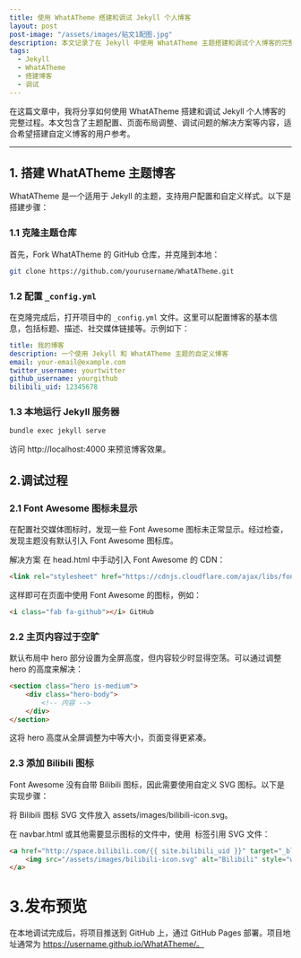 ```yaml
---
title: 使用 WhatATheme 搭建和调试 Jekyll 个人博客
layout: post
post-image: "/assets/images/贴文1配图.jpg"
description: 本文记录了在 Jekyll 中使用 WhatATheme 主题搭建和调试个人博客的完整过程，包括配置、页面调整以及问题解决方案。
tags:
  - Jekyll
  - WhatATheme
  - 搭建博客
  - 调试
---
```

在这篇文章中，我将分享如何使用 WhatATheme 搭建和调试 Jekyll 个人博客的完整过程。本文包含了主题配置、页面布局调整、调试问题的解决方案等内容，适合希望搭建自定义博客的用户参考。

---

## 1. 搭建 WhatATheme 主题博客

WhatATheme 是一个适用于 Jekyll 的主题，支持用户配置和自定义样式。以下是搭建步骤：

### 1.1 克隆主题仓库

首先，Fork WhatATheme 的 GitHub 仓库，并克隆到本地：

```bash
git clone https://github.com/yourusername/WhatATheme.git
```

### 1.2 配置 `_config.yml`

在克隆完成后，打开项目中的 `_config.yml` 文件。这里可以配置博客的基本信息，包括标题、描述、社交媒体链接等。示例如下：

```yaml
title: 我的博客
description: 一个使用 Jekyll 和 WhatATheme 主题的自定义博客
email: your-email@example.com
twitter_username: yourtwitter
github_username: yourgithub
bilibili_uid: 12345678
```

### 1.3 本地运行 Jekyll 服务器
```bash
bundle exec jekyll serve
```
访问 http://localhost:4000 来预览博客效果。

## 2.调试过程

### 2.1 Font Awesome 图标未显示
在配置社交媒体图标时，发现一些 Font Awesome 图标未正常显示。经过检查，发现主题没有默认引入 Font Awesome 图标库。

解决方案
在 head.html 中手动引入 Font Awesome 的 CDN：
```html
<link rel="stylesheet" href="https://cdnjs.cloudflare.com/ajax/libs/font-awesome/6.0.0-beta3/css/all.min.css">
```
这样即可在页面中使用 Font Awesome 的图标，例如：
```html
<i class="fab fa-github"></i> GitHub
```
### 2.2 主页内容过于空旷
默认布局中 hero 部分设置为全屏高度，但内容较少时显得空荡。可以通过调整 hero 的高度来解决：
```html
<section class="hero is-medium">
    <div class="hero-body">
        <!-- 内容 -->
    </div>
</section>
```
这将 hero 高度从全屏调整为中等大小，页面变得更紧凑。
### 2.3 添加 Bilibili 图标
Font Awesome 没有自带 Bilibili 图标，因此需要使用自定义 SVG 图标。以下是实现步骤：

将 Bilibili 图标 SVG 文件放入 assets/images/bilibili-icon.svg。

在 navbar.html 或其他需要显示图标的文件中，使用 <img> 标签引用 SVG 文件：
```html
<a href="http://space.bilibili.com/{{ site.bilibili_uid }}" target="_blank" class="has-text-black">
    <img src="/assets/images/bilibili-icon.svg" alt="Bilibili" style="width: 1em; height: 1em;">
</a>
```
# 3.发布预览
在本地调试完成后，将项目推送到 GitHub 上，通过 GitHub Pages 部署。项目地址通常为 https://username.github.io/WhatATheme/。